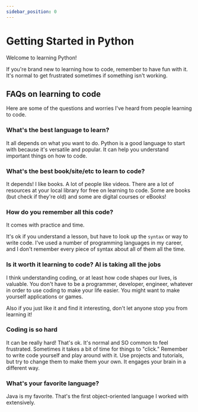 ```yaml
---
sidebar_position: 0
---
```


# Getting Started in Python

Welcome to learning Python!

If you're brand new to learning how to code, remember to have fun with it. It's normal to get frustrated sometimes if something isn't working.

## FAQs on learning to code

Here are some of the questions and worries I've heard from people learning to code.

### What's the best language to learn?

It all depends on what you want to do. Python is a good language to start with because it's versatile and popular. It can help you understand important things on how to code.

### What's the best book/site/etc to learn to code?

It depends! I like books. A lot of people like videos. There are a lot of resources at your local library for free on learning to code. Some are books (but check if they're old) and some are digital courses or eBooks!

### How do you remember all this code?

It comes with practice and time.

It's ok if you understand a lesson, but have to look up the `syntax` or way to write code. I've used a number of programming languages in my career, and I don't remember every piece of syntax about all of them all the time.

### Is it worth it learning to code? AI is taking all the jobs

I think understanding coding, or at least how code shapes our lives, is valuable. You don't have to be a programmer, developer, engineer, whatever in order to use coding to make your life easier. You might want to make yourself applications or games.

Also if you just like it and find it interesting, don't let anyone stop you from learning it!

### Coding is so hard

It can be really hard! That's ok. It's normal and SO common to feel frustrated. Sometimes it takes a bit of time for things to "click." Remember to write code yourself and play around with it. Use projects and tutorials, but try to change them to make them your own. It engages your brain in a different way.

### What's your favorite language?

Java is my favorite. That's the first object-oriented language I worked with extensively.
